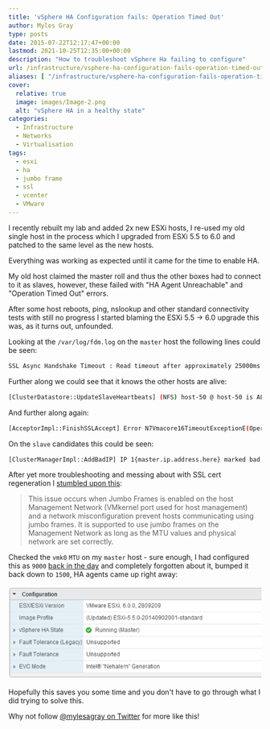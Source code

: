 ```yaml
---
title: 'vSphere HA Configuration fails: Operation Timed Out'
author: Myles Gray
type: posts
date: 2015-07-22T12:17:47+00:00
lastmod: 2021-10-25T12:35:00+00:00
description: "How to troubleshoot vSphere Ha failing to configure"
url: /infrastructure/vsphere-ha-configuration-fails-operation-timed-out
aliases: [ "/infrastructure/vsphere-ha-configuration-fails-operation-timed-out/amp" ]
cover:
  relative: true
  image: images/Image-2.png
  alt: "vSphere HA in a healthy state"
categories:
  - Infrastructure
  - Networks
  - Virtualisation
tags:
  - esxi
  - ha
  - jumbo frame
  - ssl
  - vcenter
  - VMware
---
```


I recently rebuilt my lab and added 2x new ESXi hosts, I re-used my old single host in the process which I upgraded from ESXi 5.5 to 6.0 and patched to the same level as the new hosts.

Everything was working as expected until it came for the time to enable HA.

My old host claimed the master roll and thus the other boxes had to connect to it as slaves, however, these failed with "HA Agent Unreachable" and "Operation Timed Out" errors.

After some host reboots, ping, nslookup and other standard connectivity tests with still no progress I started blaming the ESXi 5.5 -> 6.0 upgrade this was, as it turns out, unfounded.

Looking at the `/var/log/fdm.log` on the `master` host the following lines could be seen:

```sh
SSL Async Handshake Timeout : Read timeout after approximately 25000ms. Closing stream <SSL(<io_obj p:0x1f33f794, h:31, <TCP 'ip:8182'>, <TCP 'ip:47416'>>)>
```

Further along we could see that it knows the other hosts are alive:

```sh
[ClusterDatastore::UpdateSlaveHeartbeats] (NFS) host-50 @ host-50 is ALIVE
```

And further along again:

```sh
[AcceptorImpl::FinishSSLAccept] Error N7Vmacore16TimeoutExceptionE(Operation timed out) creating ssl stream or doing handshake
```

On the `slave` candidates this could be seen:

```sh
[ClusterManagerImpl::AddBadIP] IP 1{master.ip.address.here} marked bad for reason Unreachable IP
```

After yet more troubleshooting and messing about with SSL cert regeneration I [stumbled upon this][1]:

> This issue occurs when Jumbo Frames is enabled on the host Management Network (VMkernel port used for host management) and a network misconfiguration prevent hosts communicating using jumbo frames. It is supported to use jumbo frames on the Management Network as long as the MTU values and physical network are set correctly.

Checked the `vmk0` `MTU` on my `master` host - sure enough, I had configured this as `9000` [back in the day][2] and completely forgotten about it, bumped it back down to `1500`, HA agents came up right away:

![HA Agent Vmware master][3]

Hopefully this saves you some time and you don't have to go through what I did trying to solve this.

Why not follow [@mylesagray on Twitter][4] for more like this!

 [1]: http://kb.vmware.com/selfservice/microsites/search.do?language=en_US&cmd=displayKC&externalId=2011974
 [2]: /?s=jumbo%20frames
 [3]: images/Image-2.png
 [4]: https://twitter.com/mylesagray
